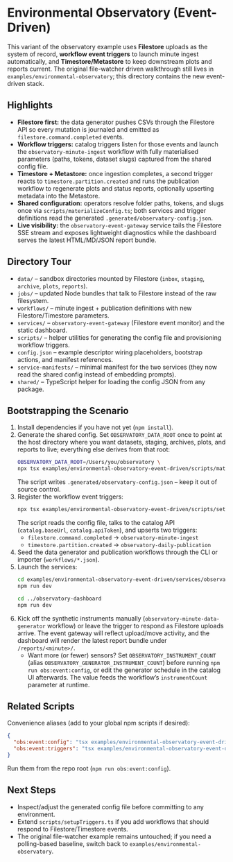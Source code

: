 # Environmental Observatory (Event-Driven)

This variant of the observatory example uses **Filestore** uploads as the system of record, **workflow event triggers** to launch minute ingest automatically, and **Timestore/Metastore** to keep downstream plots and reports current. The original file-watcher driven walkthrough still lives in `examples/environmental-observatory`; this directory contains the new event-driven stack.

## Highlights
- **Filestore first:** the data generator pushes CSVs through the Filestore API so every mutation is journaled and emitted as `filestore.command.completed` events.
- **Workflow triggers:** catalog triggers listen for those events and launch the `observatory-minute-ingest` workflow with fully materialised parameters (paths, tokens, dataset slugs) captured from the shared config file.
- **Timestore + Metastore:** once ingestion completes, a second trigger reacts to `timestore.partition.created` and runs the publication workflow to regenerate plots and status reports, optionally upserting metadata into the Metastore.
- **Shared configuration:** operators resolve folder paths, tokens, and slugs once via `scripts/materializeConfig.ts`; both services and trigger definitions read the generated `.generated/observatory-config.json`.
- **Live visibility:** the `observatory-event-gateway` service tails the Filestore SSE stream and exposes lightweight diagnostics while the dashboard serves the latest HTML/MD/JSON report bundle.

## Directory Tour
- `data/` – sandbox directories mounted by Filestore (`inbox`, `staging`, `archive`, `plots`, `reports`).
- `jobs/` – updated Node bundles that talk to Filestore instead of the raw filesystem.
- `workflows/` – minute ingest + publication definitions with new Filestore/Timestore parameters.
- `services/` – `observatory-event-gateway` (Filestore event monitor) and the static dashboard.
- `scripts/` – helper utilities for generating the config file and provisioning workflow triggers.
- `config.json` – example descriptor wiring placeholders, bootstrap actions, and manifest references.
- `service-manifests/` – minimal manifest for the two services (they now read the shared config instead of embedding prompts).
- `shared/` – TypeScript helper for loading the config JSON from any package.

## Bootstrapping the Scenario
1. Install dependencies if you have not yet (`npm install`).
2. Generate the shared config. Set `OBSERVATORY_DATA_ROOT` once to point at the host directory where you want datasets, staging, archives, plots, and reports to live; everything else derives from that root:
   ```bash
   OBSERVATORY_DATA_ROOT=/Users/you/observatory \
   npx tsx examples/environmental-observatory-event-driven/scripts/materializeConfig.ts
   ```
   The script writes `.generated/observatory-config.json` – keep it out of source control.
3. Register the workflow event triggers:
   ```bash
   npx tsx examples/environmental-observatory-event-driven/scripts/setupTriggers.ts
   ```
   The script reads the config file, talks to the catalog API (`catalog.baseUrl`, `catalog.apiToken`), and upserts two triggers:
   - `filestore.command.completed` → `observatory-minute-ingest`
   - `timestore.partition.created` → `observatory-daily-publication`
4. Seed the data generator and publication workflows through the CLI or importer (`workflows/*.json`).
5. Launch the services:
   ```bash
   cd examples/environmental-observatory-event-driven/services/observatory-event-gateway
   npm run dev

   cd ../observatory-dashboard
   npm run dev
   ```
6. Kick off the synthetic instruments manually (`observatory-minute-data-generator` workflow) or leave the trigger to respond as Filestore uploads arrive. The event gateway will reflect upload/move activity, and the dashboard will render the latest report bundle under `/reports/<minute>/`.
   - Want more (or fewer) sensors? Set `OBSERVATORY_INSTRUMENT_COUNT` (alias `OBSERVATORY_GENERATOR_INSTRUMENT_COUNT`) before running `npm run obs:event:config`, or edit the generator schedule in the catalog UI afterwards. The value feeds the workflow’s `instrumentCount` parameter at runtime.

## Related Scripts
Convenience aliases (add to your global npm scripts if desired):
```json
{
  "obs:event:config": "tsx examples/environmental-observatory-event-driven/scripts/materializeConfig.ts",
  "obs:event:triggers": "tsx examples/environmental-observatory-event-driven/scripts/setupTriggers.ts"
}
```
Run them from the repo root (`npm run obs:event:config`).

## Next Steps
- Inspect/adjust the generated config file before committing to any environment.
- Extend `scripts/setupTriggers.ts` if you add workflows that should respond to Filestore/Timestore events.
- The original file-watcher example remains untouched; if you need a polling-based baseline, switch back to `examples/environmental-observatory`.
